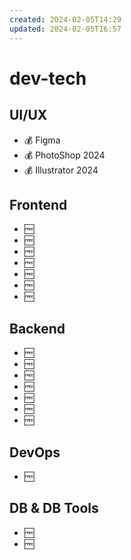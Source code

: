 ```yaml
---
created: 2024-02-05T14:29
updated: 2024-02-05T16:57
---
```


# dev-tech

## UI/UX

- 💰 Figma
- 💰 PhotoShop 2024
- 💰 Illustrator 2024

## Frontend

- 🆓 
- 🆓
- 🆓 
- 🆓 
- 🆓 
- 🆓 
- 🆓 

## Backend

- 🆓 
- 🆓 
- 🆓
- 🆓 
- 🆓 
- 🆓 
- 🆓 

## DevOps

- 🆓 

## DB & DB Tools

- 🆓 
- 🆓 
